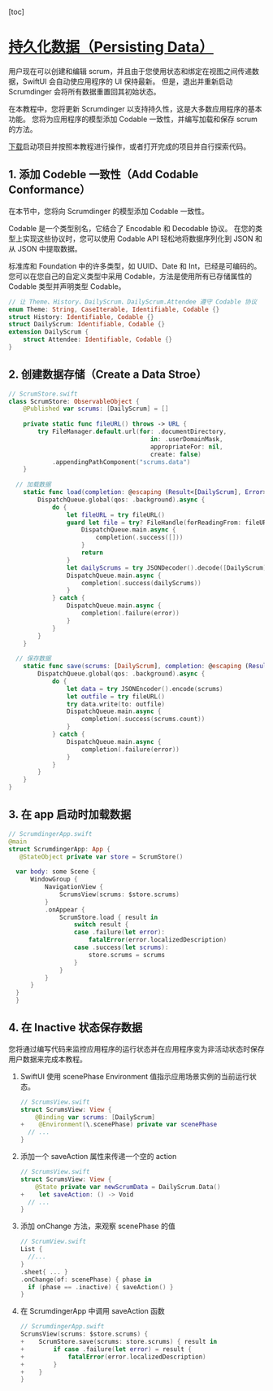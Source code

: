 [toc]

# [持久化数据（Persisting Data）](https://developer.apple.com/tutorials/app-dev-training/persisting-data)

用户现在可以创建和编辑 scrum，并且由于您使用状态和绑定在视图之间传递数据，SwiftUI 会自动使应用程序的 UI 保持最新。 但是，退出并重新启动 Scrumdinger 会将所有数据重置回其初始状态。

在本教程中，您将更新 Scrumdinger 以支持持久性，这是大多数应用程序的基本功能。 您将为应用程序的模型添加 Codable 一致性，并编写加载和保存 scrum 的方法。

[下载](https://docs-assets.developer.apple.com/published/7b58935cba44df86b7e81a3cc4482ed2/600/PersistingData.zip)启动项目并按照本教程进行操作，或者打开完成的项目并自行探索代码。

## 1. 添加 Codeble 一致性（Add Codable Conformance）

在本节中，您将向 Scrumdinger 的模型添加 Codable 一致性。

Codable 是一个类型别名，它结合了 Encodable 和 Decodable 协议。 在您的类型上实现这些协议时，您可以使用 Codable API 轻松地将数据序列化到 JSON 和从 JSON 中提取数据。

标准库和 Foundation 中的许多类型，如 UUID、Date 和 Int，已经是可编码的。 您可以在您自己的自定义类型中采用 Codable，方法是使用所有已存储属性的 Codable 类型并声明类型 Codable。

```swift
// 让 Theme、History、DailyScrum、DailyScrum.Attendee 遵守 Codable 协议
enum Theme: String, CaseIterable, Identifiable, Codable {}
struct History: Identifiable, Codable {}
struct DailyScrum: Identifiable, Codable {}
extension DailyScrum {
    struct Attendee: Identifiable, Codable {}
}
```

## 2. 创建数据存储（Create a Data Stroe）

```swift
// ScrumStore.swift
class ScrumStore: ObservableObject {
    @Published var scrums: [DailyScrum] = []
    
    private static func fileURL() throws -> URL {
        try FileManager.default.url(for: .documentDirectory,
                                       in: .userDomainMask,
                                       appropriateFor: nil,
                                       create: false)
            .appendingPathComponent("scrums.data")
    }
    
  // 加载数据
    static func load(completion: @escaping (Result<[DailyScrum], Error>)->Void) {
        DispatchQueue.global(qos: .background).async {
            do {
                let fileURL = try fileURL()
                guard let file = try? FileHandle(forReadingFrom: fileURL) else {
                    DispatchQueue.main.async {
                        completion(.success([]))
                    }
                    return
                }
                let dailyScrums = try JSONDecoder().decode([DailyScrum].self, from: file.availableData)
                DispatchQueue.main.async {
                    completion(.success(dailyScrums))
                }
            } catch {
                DispatchQueue.main.async {
                    completion(.failure(error))
                }
            }
        }
    }
    
  // 保存数据
    static func save(scrums: [DailyScrum], completion: @escaping (Result<Int, Error>)->Void) {
        DispatchQueue.global(qos: .background).async {
            do {
                let data = try JSONEncoder().encode(scrums)
                let outfile = try fileURL()
                try data.write(to: outfile)
                DispatchQueue.main.async {
                    completion(.success(scrums.count))
                }
            } catch {
                DispatchQueue.main.async {
                    completion(.failure(error))
                }
            }
        }
    }
}
```

## 3. 在 app 启动时加载数据

```swift
// ScrumdingerApp.swift
@main
struct ScrumdingerApp: App {
   @StateObject private var store = ScrumStore()
   
  var body: some Scene {
      WindowGroup {
          NavigationView {
              ScrumsView(scrums: $store.scrums)
          }
          .onAppear {
              ScrumStore.load { result in
                  switch result {
                  case .failure(let error):
                      fatalError(error.localizedDescription)
                  case .success(let scrums):
                      store.scrums = scrums
                  }
              }
          }
      }
  }
  }
```

## 4. 在 Inactive 状态保存数据

您将通过编写代码来监控应用程序的运行状态并在应用程序变为非活动状态时保存用户数据来完成本教程。

1. SwiftUI 使用 scenePhase Environment 值指示应用场景实例的当前运行状态。

   ```swift
   // ScrumsView.swift
   struct ScrumsView: View {
       @Binding var scrums: [DailyScrum]
   +    @Environment(\.scenePhase) private var scenePhase
     // ...
   }
   ```

2. 添加一个 saveAction 属性来传递一个空的 action

   ```swift
   // ScrumsView.swift
   struct ScrumsView: View {
       @State private var newScrumData = DailyScrum.Data()
   +    let saveAction: () -> Void
     // ...
   }
   ```

3. 添加 onChange 方法，来观察 scenePhase 的值

   ```swift
   // ScrumView.swift	
   List {
     //...
   }
   .sheet{ ... }
   .onChange(of: scenePhase) { phase in
     if (phase == .inactive) { saveAction() }
   }
   ```

4. 在 ScrumdingerApp 中调用 saveAction 函数

   ```swift
   // ScrumdingerApp.swift
   ScrumsView(scrums: $store.scrums) {
   +    ScrumStore.save(scrums: store.scrums) { result in
   +        if case .failure(let error) = result {
   +            fatalError(error.localizedDescription)
   +        }
   +    }
   }
   ```

   